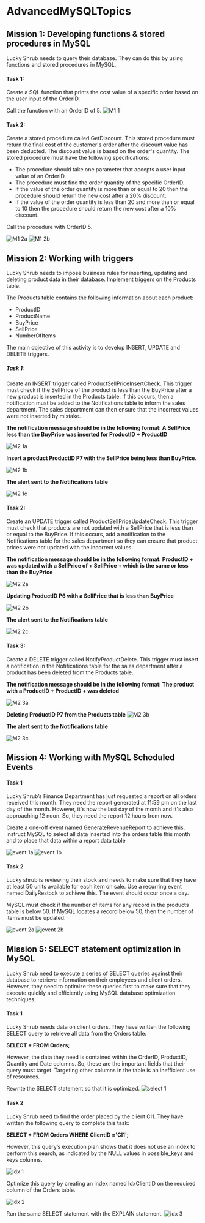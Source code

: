 # AdvancedMySQLTopics

## Mission 1: Developing functions & stored procedures in MySQL

Lucky Shrub needs to query their database. They can do this by using functions and stored procedures in MySQL.

#### Task 1:
Create a SQL function that prints the cost value of a specific order based on the user input of the OrderID. 

Call the function with an OrderID of 5.
![M1 1](https://user-images.githubusercontent.com/106580846/216032538-abdad9e8-84a9-499e-a4d4-709546eadb80.png)

#### Task 2:
Create a stored procedure called GetDiscount. This stored procedure must return the final cost of the customer's order after the discount value has been deducted. 
The discount value is based on the order's quantity. The stored procedure must have the following specifications: 
*	The procedure should take one parameter that accepts a user input value of an OrderID. 
*	The procedure must find the order quantity of the specific OrderID. 
*	If the value of the order quantity is more than or equal to 20 then the procedure should return the new cost after a 20% discount. 
*	If the value of the order quantity is less than 20 and more than or equal to 10 then the procedure should return the new cost after a 10% discount.

Call the procedure with OrderID 5.

![M1 2a](https://user-images.githubusercontent.com/106580846/216032765-4473a37d-d4e5-4a4b-b54f-2314ab7d068a.png)
![M1 2b](https://user-images.githubusercontent.com/106580846/216032803-d79d4ee9-c563-4ed8-8e18-4b7716b789f1.png)

## Mission 2: Working with triggers

Lucky Shrub needs to impose business rules for inserting, updating and deleting product data in their database. Implement triggers on the Products table.

The Products table contains the following information about each product:
*	ProductID
*	ProductName  
*	BuyPrice
*	SellPrice
*	NumberOfItems

The main objective of this activity is to develop INSERT, UPDATE and DELETE triggers.

##### Task 1:

Create an INSERT trigger called ProductSellPriceInsertCheck. This trigger must check if the SellPrice of the product is less than the BuyPrice after a new product is inserted in the Products table. If this occurs, then a notification must be added to the Notifications table to inform the sales department. The sales department can then ensure that the incorrect values were not inserted by mistake.

**The notification message should be in the following format: A SellPrice less than the BuyPrice was inserted for ProductID + ProductID**

![M2 1a](https://user-images.githubusercontent.com/106580846/216033369-c692bc57-b2f8-4c4c-85cd-3282bed002e2.png)

**Insert a product  ProductID P7 with the SellPrice being less than BuyPrice.**

![M2 1b](https://user-images.githubusercontent.com/106580846/216033422-ef6ee92b-4215-434c-9df6-5a27fcaac30f.png)

**The alert sent to the Notifications table**

![M2 1c](https://user-images.githubusercontent.com/106580846/216033454-bdcd9123-341c-4c9f-9b52-2f9390173db0.png)

#### Task 2:
Create an UPDATE trigger called ProductSellPriceUpdateCheck. This trigger must check that products are not updated with a SellPrice that is less than or equal to the BuyPrice. If this occurs, add a notification to the Notifications table for the sales department so they can ensure that product prices were not updated with the incorrect values. 

**The notification message should be in the following format: ProductID + was updated with a SellPrice of  + SellPrice + which is the same or less than the BuyPrice**

![M2 2a](https://user-images.githubusercontent.com/106580846/216034067-dcb5afbe-9ad6-4635-975e-2f9245e526bb.png)

**Updating  ProductID P6 with a SellPrice that is less than BuyPrice**

![M2 2b](https://user-images.githubusercontent.com/106580846/216034118-1fb07a25-095a-44ae-896d-0e965d9040c6.png)

**The alert sent to the Notifications table**

![M2 2c](https://user-images.githubusercontent.com/106580846/216034148-e57f77d0-ae0b-420c-9bb3-968d4c3ed242.png)

#### Task 3:
Create a DELETE trigger called NotifyProductDelete. This trigger must insert a notification in the Notifications table for the sales department after a product has been deleted from the Products table.

**The notification message should be in the following format: The product with a ProductID  + ProductID + was deleted**

![M2 3a](https://user-images.githubusercontent.com/106580846/216034560-b5e3c0f9-0279-433c-9a2f-8f21f9c3783d.png)

**Deleting  ProductID P7 from the Products table**
![M2 3b](https://user-images.githubusercontent.com/106580846/216034629-99d62e02-8394-401b-b4a1-884e422ed5f4.png)

**The alert sent to the Notifications table**

![M2 3c](https://user-images.githubusercontent.com/106580846/216034696-c4f47b56-12d4-42f9-8d10-f08b13d1e456.png)

## Mission 4: Working with MySQL Scheduled Events

#### Task 1
Lucky Shrub’s Finance Department has just requested a report on all orders received this month. They need the report generated at 11:59 pm on the last day of the month. However, it's now the last day of the month and it's also approaching 12 noon. So, they need the report 12 hours from now. 

Create a one-off event named GenerateRevenueReport to achieve this, instruct MySQL to select all data inserted into the orders table this month and to place that data within a report data table

![event 1a](https://user-images.githubusercontent.com/106580846/216618349-3e9e9cb5-0d5a-4b75-87ab-c174f98aa5ce.png)
![event 1b](https://user-images.githubusercontent.com/106580846/216618400-e487286c-3e81-430d-b0b8-c556b664a4fe.png)

#### Task 2
Lucky shrub is reviewing their stock and needs to make sure that they have at least 50 units available for each item on sale. Use a recurring event named DailyRestock to achieve this. The event should occur once a day.

MySQL must check if the number of items for any record in the products table is below 50. If MySQL locates a record below 50, then the number of items must be updated. 

![event 2a](https://user-images.githubusercontent.com/106580846/216618678-50f8b96e-1de2-4f8f-8fb6-621efe95a141.png)
![event 2b](https://user-images.githubusercontent.com/106580846/216618708-12dcbb99-800d-4a80-b3e1-7e58e4a56cae.png)

## Mission 5: SELECT statement optimization in MySQL
Lucky Shrub need to execute a series of SELECT queries against their database to retrieve information on their employees and client orders. However, they need to optimize these queries first to make sure that they execute quickly and efficiently using MySQL database optimization techniques.

#### Task 1
Lucky Shrub needs data on client orders. They have written the following SELECT query to retrieve all data from the Orders table:

**SELECT * FROM Orders;**

However, the data they need is contained within the OrderID, ProductID, Quantity and Date columns. So, these are the important fields that their query must target. Targeting other columns in the table is an inefficient use of resources.

Rewrite the SELECT statement so that it is optimized.
![select 1](https://user-images.githubusercontent.com/106580846/216619424-354da03c-4da7-4f93-b3bc-c3cf4571bb09.png)

#### Task 2
Lucky Shrub need to find the order placed by the client Cl1. They have written the following query to complete this task:

**SELECT * FROM Orders WHERE ClientID ='Cl1';**

However, this query’s execution plan shows that it does not use an index to perform this search, as indicated by the NULL values in possible_keys and keys columns.

![idx 1](https://user-images.githubusercontent.com/106580846/216619681-db0d6f6f-faaa-48b2-80a4-03e347fec624.png)

Optimize this query by creating an index named IdxClientID on the required column of the Orders table. 

![idx 2](https://user-images.githubusercontent.com/106580846/216619787-771835a5-04bb-454b-a974-44d3860b7b5a.png)

Run the same SELECT statement with the EXPLAIN statement.
![idx 3](https://user-images.githubusercontent.com/106580846/216619860-d428b8d1-880d-4c77-918e-35cbfeb515d1.png)

